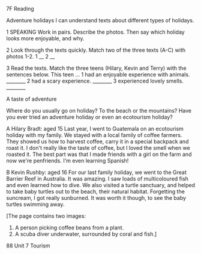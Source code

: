 7F Reading

Adventure holidays
I can understand texts about different types of holidays.

1 SPEAKING Work in pairs. Describe the photos. Then say which holiday looks more enjoyable, and why.

2 Look through the texts quickly. Match two of the three texts (A-C) with photos 1-2.
1 __ 2 __

3 Read the texts. Match the three teens (Hilary, Kevin and Terry) with the sentences below.
This teen ...
1 had an enjoyable experience with animals. ________
2 had a scary experience. ________
3 experienced lovely smells. ________

A taste of adventure

Where do you usually go on holiday? To the beach or the mountains? Have you ever tried an adventure holiday or even an ecotourism holiday?

A Hilary Bradt: aged 15
Last year, I went to Guatemala on an ecotourism holiday with my family. We stayed with a local family of coffee farmers. They showed us how to harvest coffee, carry it in a special backpack and roast it. I don't really like the taste of coffee, but I loved the smell when we roasted it. The best part was that I made friends with a girl on the farm and now we're penfriends. I'm even learning Spanish!

B Kevin Rushby: aged 16
For our last family holiday, we went to the Great Barrier Reef in Australia. It was amazing. I saw loads of multicoloured fish and even learned how to dive. We also visited a turtle sanctuary, and helped to take baby turtles out to the beach, their natural habitat. Forgetting the suncream, I got really sunburned. It was worth it though, to see the baby turtles swimming away.

[The page contains two images:
1. A person picking coffee beans from a plant.
2. A scuba diver underwater, surrounded by coral and fish.]

88 Unit 7 Tourism